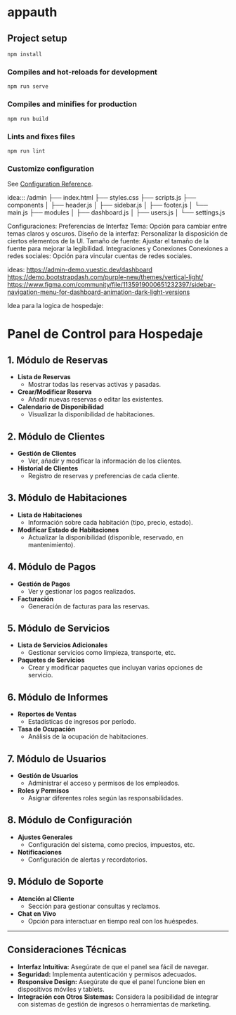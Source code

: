 # appauth

## Project setup
```
npm install
```

### Compiles and hot-reloads for development
```
npm run serve
```

### Compiles and minifies for production
```
npm run build
```

### Lints and fixes files
```
npm run lint
```

### Customize configuration
See [Configuration Reference](https://cli.vuejs.org/config/).





idea:::
/admin
  ├── index.html
  ├── styles.css
  ├── scripts.js
  ├── components
  │   ├── header.js
  │   ├── sidebar.js
  │   ├── footer.js
  │   └── main.js
  ├── modules
  │   ├── dashboard.js
  │   ├── users.js
  │   └── settings.js



Configuraciones: 
Preferencias de Interfaz
Tema: Opción para cambiar entre temas claros y oscuros.
Diseño de la interfaz: Personalizar la disposición de ciertos elementos de la UI.
Tamaño de fuente: Ajustar el tamaño de la fuente para mejorar la legibilidad.
Integraciones y Conexiones
Conexiones a redes sociales: Opción para vincular cuentas de redes sociales.



ideas:
https://admin-demo.vuestic.dev/dashboard
https://demo.bootstrapdash.com/purple-new/themes/vertical-light/
https://www.figma.com/community/file/1135919000651232397/sidebar-navigation-menu-for-dashboard-animation-dark-light-versions



Idea para la logica de hospedaje:
# Panel de Control para Hospedaje

## 1. Módulo de Reservas
- **Lista de Reservas**
  - Mostrar todas las reservas activas y pasadas.
- **Crear/Modificar Reserva**
  - Añadir nuevas reservas o editar las existentes.
- **Calendario de Disponibilidad**
  - Visualizar la disponibilidad de habitaciones.

## 2. Módulo de Clientes
- **Gestión de Clientes**
  - Ver, añadir y modificar la información de los clientes.
- **Historial de Clientes**
  - Registro de reservas y preferencias de cada cliente.

## 3. Módulo de Habitaciones
- **Lista de Habitaciones**
  - Información sobre cada habitación (tipo, precio, estado).
- **Modificar Estado de Habitaciones**
  - Actualizar la disponibilidad (disponible, reservado, en mantenimiento).

## 4. Módulo de Pagos
- **Gestión de Pagos**
  - Ver y gestionar los pagos realizados.
- **Facturación**
  - Generación de facturas para las reservas.

## 5. Módulo de Servicios
- **Lista de Servicios Adicionales**
  - Gestionar servicios como limpieza, transporte, etc.
- **Paquetes de Servicios**
  - Crear y modificar paquetes que incluyan varias opciones de servicio.

## 6. Módulo de Informes
- **Reportes de Ventas**
  - Estadísticas de ingresos por período.
- **Tasa de Ocupación**
  - Análisis de la ocupación de habitaciones.

## 7. Módulo de Usuarios
- **Gestión de Usuarios**
  - Administrar el acceso y permisos de los empleados.
- **Roles y Permisos**
  - Asignar diferentes roles según las responsabilidades.

## 8. Módulo de Configuración
- **Ajustes Generales**
  - Configuración del sistema, como precios, impuestos, etc.
- **Notificaciones**
  - Configuración de alertas y recordatorios.

## 9. Módulo de Soporte
- **Atención al Cliente**
  - Sección para gestionar consultas y reclamos.
- **Chat en Vivo**
  - Opción para interactuar en tiempo real con los huéspedes.

---

## Consideraciones Técnicas
- **Interfaz Intuitiva:** Asegúrate de que el panel sea fácil de navegar.
- **Seguridad:** Implementa autenticación y permisos adecuados.
- **Responsive Design:** Asegúrate de que el panel funcione bien en dispositivos móviles y tablets.
- **Integración con Otros Sistemas:** Considera la posibilidad de integrar con sistemas de gestión de ingresos o herramientas de marketing.
